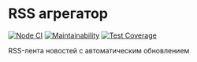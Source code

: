 # RSS агрегатор

[![Node CI](https://github.com/MrMeison/frontend-project-lvl3/workflows/Node%20CI/badge.svg)](https://github.com/MrMeison/frontend-project-lvl3/actions)
[![Maintainability](https://api.codeclimate.com/v1/badges/dd2c867788a6ff13e4c9/maintainability)](https://codeclimate.com/github/MrMeison/frontend-project-lvl3/maintainability)
[![Test Coverage](https://api.codeclimate.com/v1/badges/dd2c867788a6ff13e4c9/test_coverage)](https://codeclimate.com/github/MrMeison/frontend-project-lvl3/test_coverage)


RSS-лента новостей с автоматическим обновлением